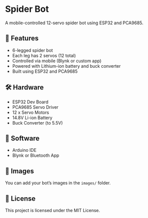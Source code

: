 # Spider Bot

A mobile-controlled 12-servo spider bot using ESP32 and PCA9685.

## 🚀 Features
- 6-legged spider bot
- Each leg has 2 servos (12 total)
- Controlled via mobile (Blynk or custom app)
- Powered with Lithium-ion battery and buck converter
- Built using ESP32 and PCA9685

## 🛠 Hardware
- ESP32 Dev Board
- PCA9685 Servo Driver
- 12 x Servo Motors
- 14.8V Li-ion Battery
- Buck Converter (to 5.5V)

## 🧠 Software
- Arduino IDE
- Blynk or Bluetooth App

## 📸 Images
You can add your bot’s images in the `images/` folder.

## 📄 License
This project is licensed under the MIT License.
